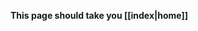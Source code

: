 **This page should take you [[index|home]]**

<script>
window.location.href="https://0x4248.dev/notebook"
</script>